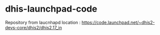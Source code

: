 # dhis-launchpad-code

Repository from laucnhapd location : https://code.launchpad.net/~dhis2-devs-core/dhis2/dhis2.17_in
